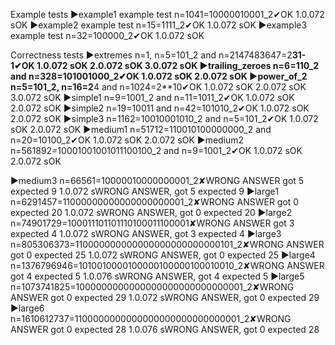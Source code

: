 Example tests
    ▶example1
    example test n=1041=10000010001_2✔OK
    1.0.072 sOK
    ▶example2
    example test n=15=1111_2✔OK
    1.0.072 sOK
    ▶example3
    example test n=32=100000_2✔OK
    1.0.072 sOK

Correctness tests
▶extremes
    n=1, n=5=101_2 and n=2147483647=2**31-1✔OK
    1.0.072 sOK
    2.0.072 sOK
    3.0.072 sOK
▶trailing_zeroes
    n=6=110_2 and n=328=101001000_2✔OK
    1.0.072 sOK
    2.0.072 sOK
▶power_of_2
    n=5=101_2, n=16=2**4 and n=1024=2**10✔OK
    1.0.072 sOK
    2.0.072 sOK
    3.0.072 sOK
▶simple1
    n=9=1001_2 and n=11=1011_2✔OK
    1.0.072 sOK
    2.0.072 sOK
▶simple2
    n=19=10011 and n=42=101010_2✔OK
    1.0.072 sOK
    2.0.072 sOK
▶simple3
    n=1162=10010001010_2 and n=5=101_2✔OK
    1.0.072 sOK
    2.0.072 sOK
▶medium1
    n=51712=110010100000000_2 and n=20=10100_2✔OK
    1.0.072 sOK
    2.0.072 sOK
▶medium2
    n=561892=10001001001011100100_2 and n=9=1001_2✔OK
    1.0.072 sOK
    2.0.072 sOK
    
▶medium3
    n=66561=10000010000000001_2✘WRONG ANSWER
    got 5 expected 9
    1.0.072 sWRONG ANSWER, got 5 expected 9
▶large1
    n=6291457=11000000000000000000001_2✘WRONG ANSWER
    got 0 expected 20
    1.0.072 sWRONG ANSWER, got 0 expected 20
▶large2
    n=74901729=100011101101110100011100001✘WRONG ANSWER
    got 3 expected 4
    1.0.072 sWRONG ANSWER, got 3 expected 4
▶large3
    n=805306373=110000000000000000000000000101_2✘WRONG ANSWER
    got 0 expected 25
    1.0.072 sWRONG ANSWER, got 0 expected 25
▶large4
    n=1376796946=1010010000100000100000100010010_2✘WRONG ANSWER
    got 4 expected 5
    1.0.076 sWRONG ANSWER, got 4 expected 5
▶large5
    n=1073741825=1000000000000000000000000000001_2✘WRONG ANSWER
    got 0 expected 29
    1.0.072 sWRONG ANSWER, got 0 expected 29
▶large6
    n=1610612737=1100000000000000000000000000001_2✘WRONG ANSWER
    got 0 expected 28
    1.0.076 sWRONG ANSWER, got 0 expected 28

